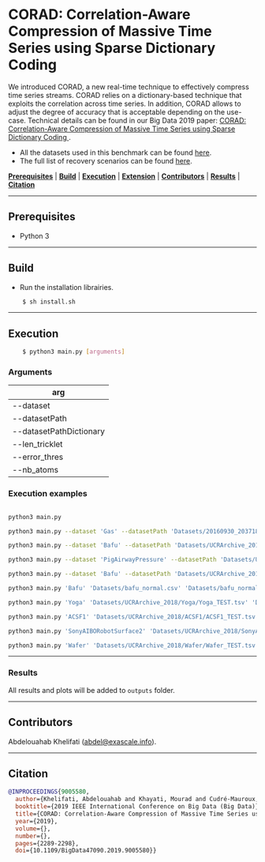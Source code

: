 # CORAD: Correlation-Aware Compression of Massive Time Series using Sparse Dictionary Coding

We introduced CORAD, a new real-time technique to effectively compress time series streams. CORAD relies on a dictionary-based technique that exploits the correlation across time series. In addition, CORAD allows to adjust the degree of accuracy that is acceptable depending on the use-case. Technical details can be found in our 
Big Data 2019 paper:  <a href = "https://exascale.info/assets/pdf/khelifati2019bigdata.pdf">CORAD: Correlation-Aware Compression of Massive Time Series using Sparse Dictionary Coding </a>. 

- All the datasets used in this benchmark can be found [here](https://github.com/eXascaleInfolab/bench-vldb20/tree/mastDatasets).
- The full list of recovery scenarios can be found [here](https://github.com/eXascaleInfolab/bench-vldb20/blob/master/TestingFramework/README.md).

[**Prerequisites**](#prerequisites) | [**Build**](#build) | [**Execution**](#execution) | [**Extension**](#extension)  | [**Contributors**](#contributors) | [**Results**](#results) | [**Citation**](#citation)

___


## Prerequisites

- Python 3

___

## Build

- Run the installation librairies. 
```bash
    $ sh install.sh
```

___

## Execution


```bash
    $ python3 main.py [arguments]
```

### Arguments

 | arg  |
 | -------- | 
 | --dataset    |
 | --datasetPath  | 
 | --datasetPathDictionary   | 
 | --len_tricklet     | 
 | --error_thres  |
 | --nb_atoms   |


### Execution examples


```bash

python3 main.py 

python3 main.py --dataset 'Gas' --datasetPath 'Datasets/20160930_203718-2.csv' --datasetPathDictionary '../Datasets/archive_ics/gas-sensor-array-temperature-modulation/20160930_203718-2.csv' --len_tricklet 40 --error_thres 0.4 --nb_atoms 4

python3 main.py --dataset 'Bafu' --datasetPath 'Datasets/UCRArchive_2018/PigAirwayPressure/PigAirwayPressure_TEST.tsv' --datasetPathDictionary 'Datasets/UCRArchive_2018/PigAirwayPressure/PigAirwayPressure_TRAIN.tsv' --len_tricklet 14 --error_thres 0.4 --nb_atoms 6

python3 main.py --dataset 'PigAirwayPressure' --datasetPath 'Datasets/UCRArchive_2018/PigAirwayPressure/PigAirwayPressure_TEST.tsv' --datasetPathDictionary 'Datasets/UCRArchive_2018/PigAirwayPressure/PigAirwayPressure_TRAIN.tsv' --len_tricklet 14 --error_thres 0.2 --nb_atoms 6

python3 main.py --dataset 'Bafu' --datasetPath 'Datasets/UCRArchive_2018/Wafer/Wafer_TEST.tsv' --datasetPathDictionary 'Datasets/UCRArchive_2018/Wafer/Wafer_TRAIN.tsv' --len_tricklet 14 --error_thres 0.4 --nb_atoms 6

python3 main.py 'Bafu' 'Datasets/bafu_normal.csv' 'Datasets/bafu_normal.csv' 14 0.4 1

python3 main.py 'Yoga' 'Datasets/UCRArchive_2018/Yoga/Yoga_TEST.tsv' 'Datasets/UCRArchive_2018/Yoga/Yoga_TRAIN.tsv' 20 0.4 4

python3 main.py 'ACSF1' 'Datasets/UCRArchive_2018/ACSF1/ACSF1_TEST.tsv' 'Datasets/UCRArchive_2018/ACSF1/ACSF1_TRAIN.tsv' 5 0.4 4

python3 main.py 'SonyAIBORobotSurface2' 'Datasets/UCRArchive_2018/SonyAIBORobotSurface2/SonyAIBORobotSurface2_TEST.tsv' 'Datasets/UCRArchive_2018/SonyAIBORobotSurface2/SonyAIBORobotSurface2_TRAIN.tsv' 14 0.4 6

python3 main.py 'Wafer' 'Datasets/UCRArchive_2018/Wafer/Wafer_TEST.tsv' 'Datasets/UCRArchive_2018/Wafer/Wafer_TRAIN.tsv' 14 0.4 6
```
___

### Results
All results and plots will be added to `outputs` folder. 

___

## Contributors
Abdelouahab Khelifati (abdel@exascale.info).

___

## Citation
```bibtex
@INPROCEEDINGS{9005580,
  author={Khelifati, Abdelouahab and Khayati, Mourad and Cudré-Mauroux, Philippe},
  booktitle={2019 IEEE International Conference on Big Data (Big Data)}, 
  title={CORAD: Correlation-Aware Compression of Massive Time Series using Sparse Dictionary Coding}, 
  year={2019},
  volume={},
  number={},
  pages={2289-2298},
  doi={10.1109/BigData47090.2019.9005580}}
```
